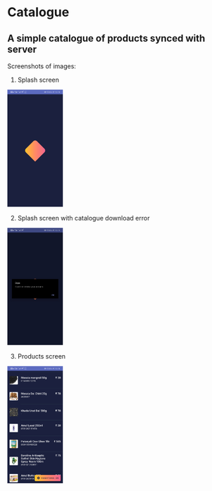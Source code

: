 # Catalogue

## A simple catalogue of products synced with server

Screenshots of images:

1. Splash screen

<img src="https://github.com/A-R-Khan/Catalogue/blob/master/Splash.jpg" width=25% height = 25%/>

2. Splash screen with catalogue download error
<img src="https://github.com/A-R-Khan/Catalogue/blob/master/SplashError.jpg" width=25% height = 25%/>

3. Products screen
<img src="https://github.com/A-R-Khan/Catalogue/blob/master/Feed.jpg" width=25% height = 25%/>

